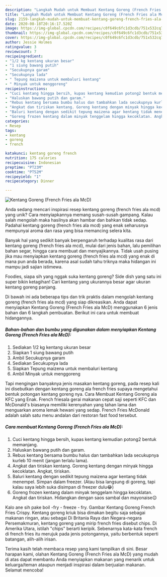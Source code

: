 ```yaml
---
description: "Langkah Mudah untuk Membuat Kentang Goreng (French Fries ala McD) yang Bisa Manjain Lidah"
title: "Langkah Mudah untuk Membuat Kentang Goreng (French Fries ala McD) yang Bisa Manjain Lidah"
slug: 2159-langkah-mudah-untuk-membuat-kentang-goreng-french-fries-ala-mcd-yang-bisa-manjain-lidah
date: 2020-08-18T20:16:17.520Z
image: https://img-global.cpcdn.com/recipes/c0f649c6fc1d3cdb/751x532cq70/kentang-goreng-french-fries-ala-mcd-foto-resep-utama.jpg
thumbnail: https://img-global.cpcdn.com/recipes/c0f649c6fc1d3cdb/751x532cq70/kentang-goreng-french-fries-ala-mcd-foto-resep-utama.jpg
cover: https://img-global.cpcdn.com/recipes/c0f649c6fc1d3cdb/751x532cq70/kentang-goreng-french-fries-ala-mcd-foto-resep-utama.jpg
author: Jessie Holmes
ratingvalue: 3
reviewcount: 7
recipeingredient:
- "1/2 kg kentang ukuran besar"
- "1 siung bawang putih"
- "Secukupnya garam"
- "Secukupnya lada"
- " Tepung maizena untuk membaluri kentang"
- " Minyak untuk menggoreng"
recipeinstructions:
- "Cuci kentang hingga bersih, kupas kentang kemudian potong2 bentuk memanjang."
- "Haluskan bawang putih dan garam."
- "Rebus kentang bersama bumbu halus dan tambahkan lada secukupnya kurleb 10 menit (jangan terlalu lama)."
- "Angkat dan tiriskan kentang. Goreng kentang dengan minyak hingga kecoklatan. Angkat, tiriskan."
- "Baluri kentang dengan sedikit tepung maizena agar kentang tidak menempel. Simpan dalam freezer. (Atau bisa langsung di goreng, tapi kalau saya lebih suka disimpan di freezer dulu😂)"
- "Goreng frozen kentang dalam minyak tenggelam hingga kecoklatan. Angkat dan tiriskan. Hidangkan dengan saos sambal dan mayonaise😉"
categories:
- Resep
tags:
- kentang
- goreng
- french

katakunci: kentang goreng french 
nutrition: 175 calories
recipecuisine: Indonesian
preptime: "PT23M"
cooktime: "PT52M"
recipeyield: "1"
recipecategory: Dinner

---
```



![Kentang Goreng (French Fries ala McD)](https://img-global.cpcdn.com/recipes/c0f649c6fc1d3cdb/751x532cq70/kentang-goreng-french-fries-ala-mcd-foto-resep-utama.jpg)

Anda sedang mencari inspirasi resep kentang goreng (french fries ala mcd) yang unik? Cara menyiapkannya memang susah-susah gampang. Kalau salah mengolah maka hasilnya akan hambar dan bahkan tidak sedap. Padahal kentang goreng (french fries ala mcd) yang enak seharusnya mempunyai aroma dan rasa yang bisa memancing selera kita.

Banyak hal yang sedikit banyak berpengaruh terhadap kualitas rasa dari kentang goreng (french fries ala mcd), mulai dari jenis bahan, lalu pemilihan bahan segar, hingga cara membuat dan menyajikannya. Tidak usah pusing jika mau menyiapkan kentang goreng (french fries ala mcd) yang enak di mana pun anda berada, karena asal sudah tahu triknya maka hidangan ini mampu jadi sajian istimewa.

Foodies, siapa sih yang nggak suka kentang goreng? Side dish yang satu ini super bikin ketagihan! Cari kentang yang ukurannya besar agar ukuran kentang goreng panjang.


Di bawah ini ada beberapa tips dan trik praktis dalam mengolah kentang goreng (french fries ala mcd) yang siap dikreasikan. Anda dapat menyiapkan Kentang Goreng (French Fries ala McD) menggunakan 6 jenis bahan dan 6 langkah pembuatan. Berikut ini cara untuk membuat hidangannya.

<!--inarticleads1-->

##### Bahan-bahan dan bumbu yang digunakan dalam menyiapkan Kentang Goreng (French Fries ala McD):

1. Sediakan 1/2 kg kentang ukuran besar
1. Siapkan 1 siung bawang putih
1. Ambil Secukupnya garam
1. Sediakan Secukupnya lada
1. Siapkan  Tepung maizena untuk membaluri kentang
1. Ambil  Minyak untuk menggoreng


Tapi mengingan banyaknya jenis masakan kentang goreng, pada resep kali ini disebutkan dengan kentang goreng ala french fries supaya mengetahui bentuk potongan kentang goreng nya. Cara Membuat Kentang Goreng ala KFC yang Enak. French friesala gerai makanan cepat saji seperti KFC dan McDonald&#39;s biasanya memiliki kerenyahan yang tahan lama dan menguarkan aroma lemak hewani yang sedap. French Fries McDonald adalah salah satu menu andalan dari restoran fast food tersebut. 

<!--inarticleads2-->

##### Cara membuat Kentang Goreng (French Fries ala McD):

1. Cuci kentang hingga bersih, kupas kentang kemudian potong2 bentuk memanjang.
1. Haluskan bawang putih dan garam.
1. Rebus kentang bersama bumbu halus dan tambahkan lada secukupnya kurleb 10 menit (jangan terlalu lama).
1. Angkat dan tiriskan kentang. Goreng kentang dengan minyak hingga kecoklatan. Angkat, tiriskan.
1. Baluri kentang dengan sedikit tepung maizena agar kentang tidak menempel. Simpan dalam freezer. (Atau bisa langsung di goreng, tapi kalau saya lebih suka disimpan di freezer dulu😂)
1. Goreng frozen kentang dalam minyak tenggelam hingga kecoklatan. Angkat dan tiriskan. Hidangkan dengan saos sambal dan mayonaise😉


Kalo ane sih pake boil -fry - freeze - fry. Gambar Kentang Goreng French Fries Crispy. Kentang goreng kriuk bisa dimakan begitu saja sebagai makanan ringan, atau sebagai Di Britania Raya dan Negara-negara Persemakmuran, kentang goreng yang mirip french fries disebut chips. Di Amerika Utara, istilah &#34;chips&#34; berarti keripik. Sebenarnya kata-kata french di french fries itu merujuk pada jenis potongannya, yaitu berbentuk seperti batangan, alih-alih irisan. 

Terima kasih telah membaca resep yang kami tampilkan di sini. Besar harapan kami, olahan Kentang Goreng (French Fries ala McD) yang mudah di atas dapat membantu Anda menyiapkan makanan yang menarik untuk keluarga/teman ataupun menjadi inspirasi dalam berjualan makanan. Selamat mencoba!
